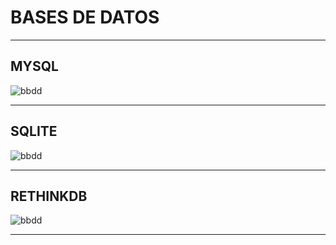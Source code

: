 # BASES DE DATOS

---

## MYSQL

![bbdd](/z-static/images/comingSoon2.jpg)

---

## SQLITE

![bbdd](/z-static/images/comingSoon2.jpg)

---

## RETHINKDB

![bbdd](/z-static/images/comingSoon2.jpg)

---
